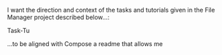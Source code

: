 I want the direction and context of the tasks and tutorials given in the File Manager project described below...:

Task-Tu

...to be aligned with 
Compose a readme that allows me
